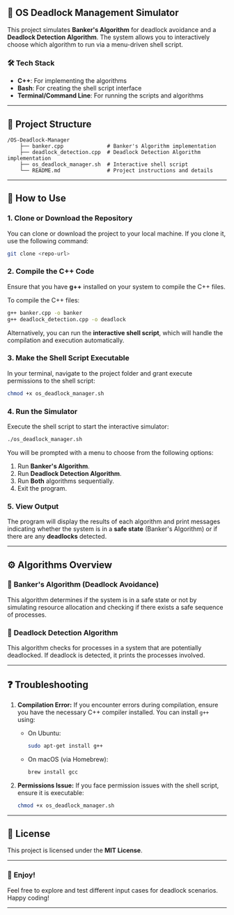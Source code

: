 ## 🚀 **OS Deadlock Management Simulator**

This project simulates **Banker's Algorithm** for deadlock avoidance and a **Deadlock Detection Algorithm**. The system allows you to interactively choose which algorithm to run via a menu-driven shell script.

### 🛠 **Tech Stack**
- **C++**: For implementing the algorithms
- **Bash**: For creating the shell script interface
- **Terminal/Command Line**: For running the scripts and algorithms

---

## 📂 **Project Structure**

```
/OS-Deadlock-Manager
    ├── banker.cpp              # Banker's Algorithm implementation
    ├── deadlock_detection.cpp  # Deadlock Detection Algorithm implementation
    ├── os_deadlock_manager.sh  # Interactive shell script
    └── README.md               # Project instructions and details
```

---

## 📝 **How to Use**

### 1. **Clone or Download the Repository**
You can clone or download the project to your local machine. If you clone it, use the following command:
```bash
git clone <repo-url>
```

### 2. **Compile the C++ Code**
Ensure that you have **g++** installed on your system to compile the C++ files.

To compile the C++ files:
```bash
g++ banker.cpp -o banker
g++ deadlock_detection.cpp -o deadlock
```

Alternatively, you can run the **interactive shell script**, which will handle the compilation and execution automatically.

### 3. **Make the Shell Script Executable**
In your terminal, navigate to the project folder and grant execute permissions to the shell script:
```bash
chmod +x os_deadlock_manager.sh
```

### 4. **Run the Simulator**
Execute the shell script to start the interactive simulator:
```bash
./os_deadlock_manager.sh
```

You will be prompted with a menu to choose from the following options:
1. Run **Banker's Algorithm**.
2. Run **Deadlock Detection Algorithm**.
3. Run **Both** algorithms sequentially.
4. Exit the program.

### 5. **View Output**
The program will display the results of each algorithm and print messages indicating whether the system is in a **safe state** (Banker's Algorithm) or if there are any **deadlocks** detected.

---

## ⚙️ **Algorithms Overview**

### 🔹 **Banker's Algorithm** (Deadlock Avoidance)
This algorithm determines if the system is in a safe state or not by simulating resource allocation and checking if there exists a safe sequence of processes.

### 🔹 **Deadlock Detection Algorithm**
This algorithm checks for processes in a system that are potentially deadlocked. If deadlock is detected, it prints the processes involved.

---

## ❓ **Troubleshooting**

1. **Compilation Error:**
   If you encounter errors during compilation, ensure you have the necessary C++ compiler installed. You can install `g++` using:
   - On Ubuntu:
     ```bash
     sudo apt-get install g++
     ```
   - On macOS (via Homebrew):
     ```bash
     brew install gcc
     ```

2. **Permissions Issue:**
   If you face permission issues with the shell script, ensure it is executable:
   ```bash
   chmod +x os_deadlock_manager.sh
   ```

---

## 📝 **License**
This project is licensed under the **MIT License**.

---

### 🚀 **Enjoy!** 
Feel free to explore and test different input cases for deadlock scenarios. Happy coding!

---
